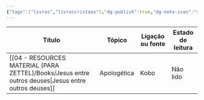 ```yaml
---
{"tags":["livros","livroscristaos"],"dg-publish":true,"dg-note-icon":"signpost","noteIcon":"signpost","permalink":"/07-indexes/livros-cristaos/","dgPassFrontmatter":true,"created":"2025-10-24T17:08:46.215+01:00","updated":"2025-10-27T14:37:23.704+00:00"}
---
```



| Título                        | Tópico      | Ligação ou fonte | Estado de leitura |
| ----------------------------- | ----------- | ---------------- | ----------------- |
| [[04 - RESOURCES MATERIAL (PARA ZETTEL)/Books/Jesus entre outros deuses\|Jesus entre outros deuses]] | Apologética | Kobo             | Não lido          |
